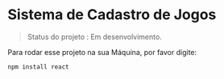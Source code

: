 <h1>Sistema de Cadastro de Jogos </h1>

> Status do projeto : Em desenvolvimento.

Para rodar esse projeto na sua Máquina, por favor digite:

```
npm install react
```
